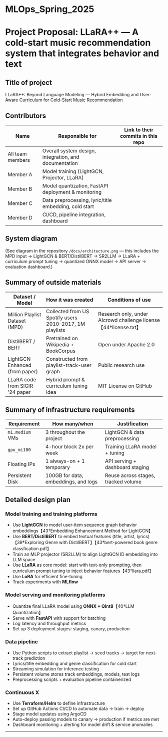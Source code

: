 # MLOps_Spring_2025
# Project Proposal: LLaRA++ — A cold-start music recommendation system that integrates behavior and text

## Title of project
LLaRA++: Beyond Language Modeling — Hybrid Embedding and User-Aware Curriculum for Cold-Start Music Recommendation

## Contributors
| Name             | Responsible for                                      | Link to their commits in this repo             |
|------------------|-------------------------------------------------------|------------------------------------------------|
| All team members | Overall system design, integration, and documentation |       |
| Member A         | Model training (LightGCN, Projector, LLaRA)           |  |
| Member B         | Model quantization, FastAPI deployment & monitoring   |  |
| Member C         | Data preprocessing, lyric/title embedding, cold start |  |
| Member D         | CI/CD, pipeline integration, dashboard                |  |

## System diagram
(See diagram in the repository `/docs/architecture.png` — this includes the MPD input → LightGCN & BERT/DistilBERT → SR2LLM → LLaRA + curriculum prompt tuning → quantized ONNX model → API server → evaluation dashboard.)

## Summary of outside materials
| Dataset / Model                         | How it was created                                            | Conditions of use |
|----------------------------------------|----------------------------------------------------------------|-------------------|
| Million Playlist Dataset (MPD)         | Collected from US Spotify users 2010–2017, 1M playlists        | Research only, under AIcrowd challenge license 【44†license.txt】|
| DistilBERT / BERT                      | Pretrained on Wikipedia + BookCorpus                         | Open under Apache 2.0       |
| LightGCN Enhanced (from paper)         | Constructed from playlist-track-user graph                   | Public research use         |
| LLaRA code from SIGIR ’24 paper        | Hybrid prompt & curriculum tuning idea                       | MIT License on GitHub       |

## Summary of infrastructure requirements
| Requirement     | How many/when                                     | Justification                         |
|-----------------|---------------------------------------------------|--------------------------------------|
| `m1.medium` VMs | 3 throughout the project                          | LightGCN & data preprocessing        |
| `gpu_mi100`     | 4-hour block 2x per week                          | Training LLaRA model + tuning        |
| Floating IPs    | 1 always-on + 1 temporary                         | API serving + dashboard staging      |
| Persistent Disk | 100GB for data, embeddings, and logs             | Reuse across stages, tracked volume  |

## Detailed design plan

### Model training and training platforms
- Use **LightGCN** to model user-item sequence graph behavior embeddings【43†Embedding Enhancement Method for LightGCN】
- Use **BERT/DistilBERT** to embed textual features (title, artist, lyrics)【39†Exploring Genre with DistilBERT】【43†bert-powered book genre classfication.pdf】
- Train an MLP projector (SR2LLM) to align LightGCN ID embedding into LLM space
- Use **LLaRA** as core model: start with text-only prompting, then curriculum prompt tuning to inject behavior features【43†llara.pdf】
- Use **LoRA** for efficient fine-tuning
- Track experiments with **MLflow**

### Model serving and monitoring platforms
- Quantize final LLaRA model using **ONNX + QInt8**【40†LLM Quantization】
- Serve with **FastAPI** with support for batching
- Log latency and throughput metrics
- Set up 3 deployment stages: staging, canary, production

### Data pipeline
- Use Python scripts to extract playlist → seed tracks → target for next-track prediction
- Lyrics/title embedding and genre classification for cold start
- Streaming simulation for inference testing
- Persistent volume stores track embeddings, models, test logs
- Preprocessing scripts + evaluation pipeline containerized

### Continuous X
- Use **Terraform/Helm** to define infrastructure
- Set up GitHub Actions CI/CD to automate data → train → deploy
- Stage model updates using ArgoCD
- Auto-deploy passing models to canary → production if metrics are met
- Dashboard monitoring + alerting for model drift & service anomalies

---
